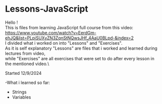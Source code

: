 # Lessons-JavaScript

Hello !\
This is files from learning JavaScript full course from this video: https://www.youtube.com/watch?v=EerdGm-ehJQ&list=PLpiSUXyZN3ZqnStNQwsJHf_4AaU0BLpd-&index=2 \
I divided what i worked on into "Lessons" and "Exercises".\
As it is self explanatory "Lessons" are files that i worked and learned during lectures from video,\
while "Exercises" are all exercises that were set to do after every lesson in the mentioned video.\

Started 12/9/2024

-What i learned so far:

- Strings
- Variables
